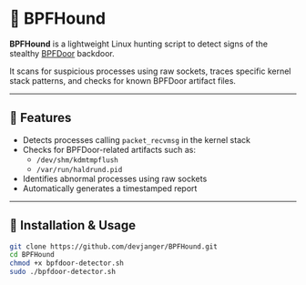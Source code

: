 # 🐾 BPFHound

**BPFHound** is a lightweight Linux hunting script to detect signs of the stealthy [BPFDoor](https://www.sandflysecurity.com/blog/bpfdoor-an-extremely-stealthy-linux-backdoor-using-bpf/) backdoor.

It scans for suspicious processes using raw sockets, traces specific kernel stack patterns, and checks for known BPFDoor artifact files.

---

## 🚀 Features

- Detects processes calling `packet_recvmsg` in the kernel stack
- Checks for BPFDoor-related artifacts such as:
  - `/dev/shm/kdmtmpflush`
  - `/var/run/haldrund.pid`
- Identifies abnormal processes using raw sockets
- Automatically generates a timestamped report

---

## 🔧 Installation & Usage

```bash
git clone https://github.com/devjanger/BPFHound.git
cd BPFHound
chmod +x bpfdoor-detector.sh
sudo ./bpfdoor-detector.sh
